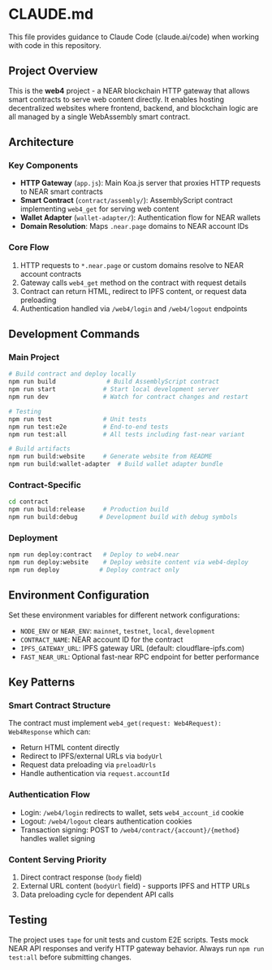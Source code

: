 # CLAUDE.md

This file provides guidance to Claude Code (claude.ai/code) when working with code in this repository.

## Project Overview

This is the **web4** project - a NEAR blockchain HTTP gateway that allows smart contracts to serve web content directly. It enables hosting decentralized websites where frontend, backend, and blockchain logic are all managed by a single WebAssembly smart contract.

## Architecture

### Key Components

- **HTTP Gateway** (`app.js`): Main Koa.js server that proxies HTTP requests to NEAR smart contracts
- **Smart Contract** (`contract/assembly/`): AssemblyScript contract implementing `web4_get` for serving web content
- **Wallet Adapter** (`wallet-adapter/`): Authentication flow for NEAR wallets
- **Domain Resolution**: Maps `.near.page` domains to NEAR account IDs

### Core Flow

1. HTTP requests to `*.near.page` or custom domains resolve to NEAR account contracts
2. Gateway calls `web4_get` method on the contract with request details
3. Contract can return HTML, redirect to IPFS content, or request data preloading
4. Authentication handled via `/web4/login` and `/web4/logout` endpoints

## Development Commands

### Main Project
```bash
# Build contract and deploy locally
npm run build              # Build AssemblyScript contract
npm run start             # Start local development server
npm run dev               # Watch for contract changes and restart

# Testing
npm run test              # Unit tests
npm run test:e2e          # End-to-end tests
npm run test:all          # All tests including fast-near variant

# Build artifacts
npm run build:website     # Generate website from README
npm run build:wallet-adapter  # Build wallet adapter bundle
```

### Contract-Specific
```bash
cd contract
npm run build:release     # Production build
npm run build:debug      # Development build with debug symbols
```

### Deployment
```bash
npm run deploy:contract   # Deploy to web4.near
npm run deploy:website    # Deploy website content via web4-deploy
npm run deploy           # Deploy contract only
```

## Environment Configuration

Set these environment variables for different network configurations:

- `NODE_ENV` or `NEAR_ENV`: `mainnet`, `testnet`, `local`, `development`
- `CONTRACT_NAME`: NEAR account ID for the contract
- `IPFS_GATEWAY_URL`: IPFS gateway URL (default: cloudflare-ipfs.com)
- `FAST_NEAR_URL`: Optional fast-near RPC endpoint for better performance

## Key Patterns

### Smart Contract Structure
The contract must implement `web4_get(request: Web4Request): Web4Response` which can:
- Return HTML content directly
- Redirect to IPFS/external URLs via `bodyUrl`
- Request data preloading via `preloadUrls` 
- Handle authentication via `request.accountId`

### Authentication Flow
- Login: `/web4/login` redirects to wallet, sets `web4_account_id` cookie
- Logout: `/web4/logout` clears authentication cookies
- Transaction signing: POST to `/web4/contract/{account}/{method}` handles wallet signing

### Content Serving Priority
1. Direct contract response (`body` field)
2. External URL content (`bodyUrl` field) - supports IPFS and HTTP URLs
3. Data preloading cycle for dependent API calls

## Testing

The project uses `tape` for unit tests and custom E2E scripts. Tests mock NEAR API responses and verify HTTP gateway behavior. Always run `npm run test:all` before submitting changes.